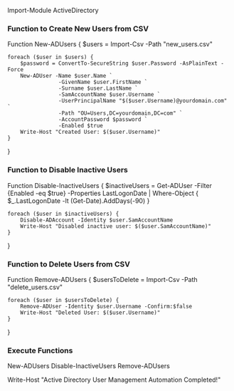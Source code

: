 Import-Module ActiveDirectory

### Function to Create New Users from CSV ###
Function New-ADUsers {
    $users = Import-Csv -Path "new_users.csv"
    
    foreach ($user in $users) {
        $password = ConvertTo-SecureString $user.Password -AsPlainText -Force
        New-ADUser -Name $user.Name `
                    -GivenName $user.FirstName `
                    -Surname $user.LastName `
                    -SamAccountName $user.Username `
                    -UserPrincipalName "$($user.Username)@yourdomain.com" `
                    -Path "OU=Users,DC=yourdomain,DC=com" `
                    -AccountPassword $password `
                    -Enabled $true
        Write-Host "Created User: $($user.Username)"
    }
}

### Function to Disable Inactive Users ###
Function Disable-InactiveUsers {
    $inactiveUsers = Get-ADUser -Filter {Enabled -eq $true} -Properties LastLogonDate | Where-Object { $_.LastLogonDate -lt (Get-Date).AddDays(-90) }
    
    foreach ($user in $inactiveUsers) {
        Disable-ADAccount -Identity $user.SamAccountName
        Write-Host "Disabled inactive user: $($user.SamAccountName)"
    }
}

### Function to Delete Users from CSV ###
Function Remove-ADUsers {
    $usersToDelete = Import-Csv -Path "delete_users.csv"
    
    foreach ($user in $usersToDelete) {
        Remove-ADUser -Identity $user.Username -Confirm:$false
        Write-Host "Deleted User: $($user.Username)"
    }
}

### Execute Functions ###
New-ADUsers
Disable-InactiveUsers
Remove-ADUsers

Write-Host "Active Directory User Management Automation Completed!"
